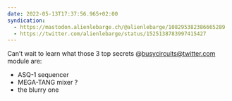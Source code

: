 ```yaml
---
date: 2022-05-13T17:37:56.965+02:00
syndication:
  - https://mastodon.alienlebarge.ch/@alienlebarge/108295382386665289
  - https://twitter.com/alienlebarge/status/1525138783997415427
---
```


Can’t wait to learn what those 3 top secrets @busycircuits@twitter.com module are:

-  ASQ-1 sequencer
-  MEGA-TANG mixer ?
-  the blurry one
